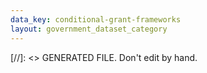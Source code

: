 ```yaml
---
data_key: conditional-grant-frameworks
layout: government_dataset_category
---
```

[//]: <> GENERATED FILE. Don't edit by hand.